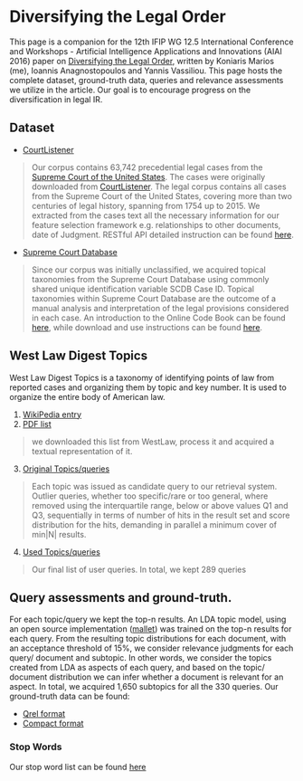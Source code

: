 # Diversifying the Legal Order

This page is a companion for the 12th IFIP WG 12.5 International Conference and Workshops - Artificial Intelligence Applications and Innovations (AIAI 2016) paper on [Diversifying the Legal Order](http://dx.doi.org/10.1007/978-3-319-44944-9_44), written by Koniaris Marios (me), Ioannis Anagnostopoulos and Yannis Vassiliou. This page hosts the complete dataset, ground-truth data, queries and relevance assessments we utilize in the article. Our goal is to encourage progress on the diversification in legal IR.

## Dataset
* [CourtListener](https://www.courtlistener.com/api/bulk-info/)

> Our corpus contains 63,742 precedential legal cases from the [Supreme Court of the United States](http://supremecourt.gov/). The cases were originally downloaded from [CourtListener](https://www.courtlistener.com/). The legal corpus contains all cases from the Supreme Court of the United States, covering more than two centuries of legal history, spanning from 1754 up to 2015. We extracted from the cases text all the necessary information for our feature selection framework e.g. relationships to other documents, date of Judgment.  RESTful API detailed instruction can be found  [here](https://www.courtlistener.com/api/rest-info/).

* [Supreme Court Database](http://scdb.wustl.edu/data.php?s=6)

> Since our corpus was initially unclassified, we acquired topical taxonomies from the Supreme Court Database using commonly shared unique identification variable SCDB Case ID. Topical taxonomies within Supreme Court Database are the outcome of a manual analysis and interpretation of the legal provisions considered in each case. An introduction to the Online Code Book can be found [here](http://scdb.wustl.edu/documentation.php?var=intro), while download and use instructions can be found [here](http://scdb.wustl.edu/data.php?s=3).


## West Law Digest Topics

West Law Digest Topics  is a taxonomy of identifying points of law from reported cases and organizing them by topic and key number. It is used to organize the entire body of American law.

1. [WikiPedia entry](https://en.wikipedia.org/wiki/West_American_Digest_System)
2. [PDF list](https://info.legalsolutions.thomsonreuters.com/documentation/westlaw/wlawdoc/wlres/keynmb06.pdf) 

 > we downloaded this list from WestLaw, process it and acquired a textual representation of it.

3. [Original Topics/queries](https://github.com/mkoniari/LegalDiv/blob/master/westlaw.txt)

 > Each topic was issued as candidate query to our retrieval system. Outlier queries, whether too specific/rare or too general, where removed using the interquartile range, below or above values Q1 and Q3, sequentially in terms of number of hits in the result set and score distribution for the hits, demanding in parallel a minimum cover of min|N| results.

4. [Used Topics/queries](https://github.com/mkoniari/LegalDiv/blob/master/QUERIES.txt) 
 > Our final list of user queries. In total, we kept 289 queries

## Query assessments and ground-truth.

For each topic/query we kept the top-n results. An LDA topic model, using an open source implementation ([mallet](http://mallet.cs.umass.edu/)) was trained on the  top-n results for each query. From the resulting topic distributions for each document, with an acceptance threshold of 15%, we consider relevance judgments for each query/ document and subtopic. In other words, we consider the topics created from LDA as aspects of each query, and based
on the topic/ document distribution we can infer whether a document is relevant for an aspect. In total, we acquired 1,650 subtopics for all the 330 queries. Our ground-truth data can be found:
* [Qrel format](https://github.com/mkoniari/LegalDiv/blob/master/qrels.txt)
* [Compact format](https://github.com/mkoniari/LegalDiv/blob/master/aspects.txt)

### Stop Words
Our stop word list can be found [here](https://github.com/mkoniari/LegalDiv/blob/master/stopwords.en)
